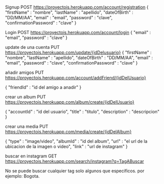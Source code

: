 Signup POST
https://proyectois.herokuapp.com/account/registration
{
    "firstName" : "nombre",
    "lastName" : "apellido",
    "dateOfBirth" : "DD/MM/AA",
	"email" : "email",
	"password" : "clave",
	"confirmationPassword" : "clave"
}

Login POST
https://proyectois.herokuapp.com/account/login
{
	"email" : "email",
	"password" : "clave"
}

update de una cuenta PUT
https://proyectois.herokuapp.com/update/{idDelusuario}
{
    "firstName" : "nombre",
    "lastName" : "apellido",
    "dateOfBirth" : "DD/MM/AA",
	"email" : "email",
	"password" : "clave",
	"confirmationPassword" : "clave"
}


añadir amigos PUT
https://proyectois.herokuapp.com/account/addFriend/{idDelUsuario}

{
	"friendId" : "id del amigo a anadir" 
}

crear un album  PUT
https://proyectois.herokuapp.com/album/create/{idDelUsuario}

{
	"accountId" : "id del usuario",
	"title" : "titulo",
	"description" : "descripcion"
}

crear una media PUT
https://proyectois.herokuapp.com/media/create/{idDelAlbum}

{
	"type" : "image/video",
	"albumId" : "id del album",
	"url" : "el url de la ubicacion de la imagen o video",
	"link" : "url de instagram"
}

buscar en instagram GET
https://proyectois.herokuapp.com/search/instagram?q=TagABuscar

No se puede buscar cualquier tag solo algunos que especificos. por ejemplo:
Bogota.
